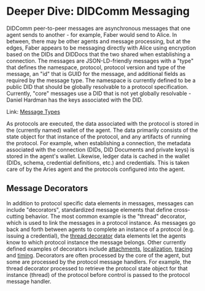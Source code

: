 # Deeper Dive: DIDComm Messaging

DIDComm peer-to-peer messages are asynchronous messages that one agent sends to another - for example, Faber would send to Alice. In between, there may be other agents and message processing, but at the edges, Faber appears to be messaging directly with Alice using encryption based on the DIDs and DIDDocs that the two shared when establishing a connection. The messages are JSON-LD-friendly messages with a "type" that defines the namespace, protocol, protocol version and type of the message, an "id" that is GUID for the message, and additional fields as required by the message type. The namespace is currently defined to be a public DID that should be globally resolvable to a protocol specification. Currently, "core" messages use a DID that is not yet globally resolvable - Daniel Hardman has the keys associated with the DID.

Link: [Message Types](https://github.com/hyperledger/aries-rfcs/blob/master/concepts/0020-message-types/README.md)

As protocols are executed, the data associated with the protocol is stored in the (currently named) wallet of the agent. The data primarily consists of the state object for that instance of the protocol, and any artifacts of running the protocol. For example, when establishing a connection, the metadata associated with the connection (DIDs, DID Documents and private keys) is stored in the agent's wallet. Likewise, ledger data is cached in the wallet (DIDs, schema, credential definitions, etc.) and credentials. This is taken care of by the Aries agent and the protocols configured into the agent.

## Message Decorators

In addition to protocol specific data elements in messages, messages can include "decorators", standardized message elements that define cross-cutting behavior. The most common example is the "thread" decorator, which is used to link the messages in a protocol instance. As messages go back and forth between agents to complete an instance of a protocol (e.g. issuing a credential), the [thread decorator](https://github.com/hyperledger/aries-rfcs/tree/master/concepts/0008-message-id-and-threading) data elements let the agents know to which protocol instance the message belongs. Other currently defined examples of decorators include [attachments](https://github.com/hyperledger/aries-rfcs/tree/master/concepts/0017-attachments), [localization](https://github.com/hyperledger/aries-rfcs/blob/master/features/0043-l10n/README.md), [tracing](https://github.com/hyperledger/aries-rfcs/blob/master/features/0034-message-tracing/README.md) and [timing](https://github.com/hyperledger/aries-rfcs/blob/master/features/0032-message-timing/README.md). Decorators are often processed by the core of the agent, but some are processed by the protocol message handlers. For example, the thread decorator processed to retrieve the protocol state object for that instance (thread) of the protocol before control is passed to the protocol message handler.
